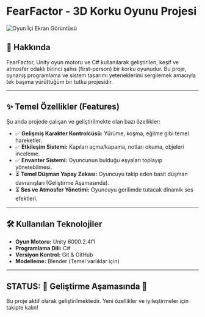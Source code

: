 # FearFactor - 3D Korku Oyunu Projesi

![Oyun İçi Ekran Görüntüsü]("https://github.com/user-attachments/assets/79e101f8-f7de-4e19-b3a0-f2ab4f69abdf")

## 📖 Hakkında

FearFactor, Unity oyun motoru ve C# kullanılarak geliştirilen, keşif ve atmosfer odaklı birinci şahıs (first-person) bir korku oyunudur. Bu proje, oynanış programlama ve sistem tasarımı yeteneklerimi sergilemek amacıyla tek başıma yürüttüğüm bir tutku projesidir.

---

## ✨ Temel Özellikler (Features)

Şu anda projede çalışan ve geliştirilmekte olan bazı özellikler:

-   ✅ **Gelişmiş Karakter Kontrolcüsü:** Yürüme, koşma, eğilme gibi temel hareketler.
-   ✅ **Etkileşim Sistemi:** Kapıları açma/kapama, notları okuma, objeleri inceleme.
-   ✅ **Envanter Sistemi:** Oyuncunun bulduğu eşyaları toplayıp yönetebilmesi.
-   ⏳ **Temel Düşman Yapay Zekası:** Oyuncuyu takip eden basit düşman davranışları (Geliştirme Aşamasında).
-   ⏳ **Ses ve Atmosfer Yönetimi:** Oyuncuyu gerilimde tutacak dinamik ses efektleri.

---

## 🛠️ Kullanılan Teknolojiler

-   **Oyun Motoru:** Unity 6000.2.4f1
-   **Programlama Dili:** C#
-   **Versiyon Kontrol:** Git & GitHub
-   **Modelleme:** Blender (Temel varlıklar için)

---

## STATUS: 🚧 Geliştirme Aşamasında 🚧

Bu proje aktif olarak geliştirilmektedir. Yeni özellikler ve iyileştirmeler için takipte kalın!
